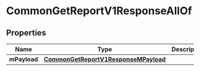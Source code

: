 

# CommonGetReportV1ResponseAllOf


## Properties

| Name | Type | Description | Notes |
|------------ | ------------- | ------------- | -------------|
|**mPayload** | [**CommonGetReportV1ResponseMPayload**](CommonGetReportV1ResponseMPayload.md) |  |  |



